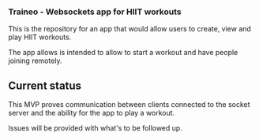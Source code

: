 ### Traineo - Websockets app for HIIT workouts

This is the repository for an app that would allow users to create, view and play HIIT workouts.

The app allows is intended to allow to start a workout and have people joining remotely.

## Current status

This MVP proves communication between clients connected to the socket server and the ability for the app to play a workout.

Issues will be provided with what's to be followed up.
